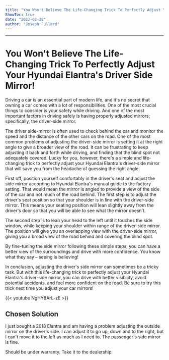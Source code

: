 ```yaml
---
title: "You Won't Believe The Life-Changing Trick To Perfectly Adjust Your Hyundai Elantra's Driver Side Mirror!"
ShowToc: true 
date: "2023-02-28"
author: "Joseph Fullard"
---
```

*****
# You Won't Believe The Life-Changing Trick To Perfectly Adjust Your Hyundai Elantra's Driver Side Mirror!

Driving a car is an essential part of modern life, and it's no secret that owning a car comes with a lot of responsibilities. One of the most crucial things to consider is your safety while driving. And one of the most important factors in driving safely is having properly adjusted mirrors; specifically, the driver-side mirror. 

The driver side-mirror is often used to check behind the car and monitor the speed and the distance of the other cars on the road. One of the most common problems of adjusting the driver-side mirror is setting it at the right angle to give a broader view of the road. It can be frustrating to keep adjusting it back and forth while driving, and finding that the blind spot not adequately covered. Lucky for you, however, there's a simple and life-changing trick to perfectly adjust your Hyundai Elantra's driver-side mirror that will save you from the headache of guessing the right angle.

First off, position yourself comfortably in the driver's seat and adjust the side mirror according to Hyundai Elantra's manual guide to the factory setting. That would mean the mirror is angled to provide a view of the side of the car and not much of the road behind. The first step is to adjust the driver's seat position so that your shoulder is in line with the driver-side mirror. This means your seating position will lean slightly away from the driver's door so that you will be able to see what the mirror doesn’t.

The second step is to lean your head to the left until it touches the side window, while keeping your shoulder within range of the driver-side mirror. The position will give you an overlapping view with the driver-side mirror, giving you a broad view of the road behind and covering the blind spot. 

By fine-tuning the side mirror following these simple steps, you can have a better view of the surroundings and drive with more confidence. You know what they say – seeing is believing!

In conclusion, adjusting the driver's side mirror can sometimes be a tricky task. But with this life-changing trick to perfectly adjust your Hyundai Elantra's driver-side mirror, you can drive with better visibility, avoid potential accidents, and feel more confident on the road. Be sure to try this trick next time you adjust your car mirrors!

{{< youtube NgHY8ArL-zE >}} 



## Chosen Solution
 I just bought a 2018 Elantra and am having a problem adjusting the outside mirror on the driver's side.  I can adjust it to go up, down and to the right, but I can't move it to the left as much as I need to.  The passenger's side mirror is fine.

 Should be under warranty. Take it to the dealership.




